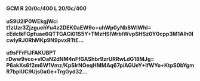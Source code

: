 #### GCM R 20/0c/400 L 20/0c/400
**uS9U2lP0WEkgjWci**<br/>**t1zUzr3ZjzguehYu4z2DEK0aEW9o+uhWp0yNbSWIWhI=**<br/>**cEdclkFGpfuae6QTTGACi01S5Y+TMzHSlWrbIWvpSHSz0Y0cpp3M1AIh0lcwlyRJ0RhMKp9N9pvxRTtE...**<br/><br/>
**u9sFFrFlJFAKUBPT**<br/>**rDww9vco+vlOaN2dNM4nFfGAShbr9zrURRwLdG18MJg=**<br/>**P6akXs6f2m6W1Vmz/KpSIrNOeqHMMAq67piAGUeY+IfWYo+KtpS0bYgmR7bplUC9Ujs0aGe+TrgGyd32...**